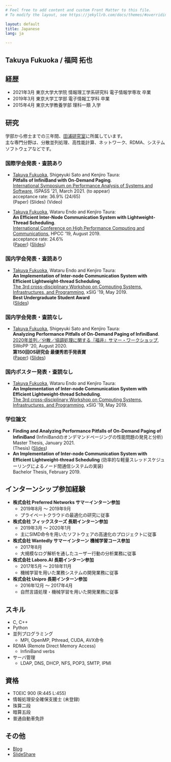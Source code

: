 ```yaml
---
# Feel free to add content and custom Front Matter to this file.
# To modify the layout, see https://jekyllrb.com/docs/themes/#overriding-theme-defaults

layout: default
title: Japanese
lang: ja

---
```


## Takuya Fukuoka / 福岡 拓也

## 経歴

- 2021年3月 東京大学大学院 情報理工学系研究科 電子情報学専攻 卒業
- 2019年3月 東京大学工学部 電子情報工学科 卒業
- 2015年4月 東京大学教養学部 理科一類 入学

## 研究

学部から修士までの三年間、[田浦研究室](https://www.eidos.ic.i.u-tokyo.ac.jp/)に所属しています。  
主な専門分野は、分散並列処理、高性能計算、ネットワーク、RDMA、システムソフトウェアなどです。  

### 国際学会発表・査読あり

- <u>Takuya Fukuoka</u>, Shigeyuki Sato and Kenjiro Taura:  
  **Pitfalls of InfiniBand with On-Demand Paging**.  
  [International Symposium on Performance Analysis of Systems and Software](https://www.ispass.org/ispass2021/), ISPASS '21, March 2021. (to appear)  
  acceptance rate: 36.9% (24/65)  
  (Paper) (Slides) (Video)

- <u>Takuya Fukuoka</u>, Wataru Endo and Kenjiro Taura:  
  **An Efficient Inter-Node Communication System with Lightweight-Thread Scheduling**.  
  [International Conference on High Performance Computing and Communications](http://csee.hnu.edu.cn/hpcc2019/), HPCC '19, August 2019.  
  acceptance rate: 24.6%  
  ([Paper](/pub/HPCC19_paper.pdf)) ([Slides](/pub/HPCC19_slides.pdf))

### 国内学会発表・査読あり

- <u>Takuya Fukuoka</u>, Wataru Endo and Kenjiro Taura:  
  **An Implementation of Inter-node Communication System with Efficient Lightweight-thread Scheduling**.  
  [The 3rd cross-disciplinary Workshop on Computing Systems, Infrastructures, and Programming](http://xsig.ipsj.or.jp/2019/), xSIG '19, May 2019.  
  **Best Undergraduate Student Award**  
  ([Slides](/pub/xSIG19_slides.pdf))

### 国内学会発表・査読なし

- <u>Takuya Fukuoka</u>, Shigeyuki Sato and Kenjiro Taura:  
  **Analyzing Performance Pitfalls of On-Demand Paging of InfiniBand**.  
  [2020年並列／分散／協調処理に関する『福井』サマー・ワークショップ](https://sites.google.com/site/swoppweb/), SWoPP '20, August 2020.  
  **第150回OS研究会 最優秀若手発表賞**  
  ([Paper](http://id.nii.ac.jp/1001/00206246/)) ([Slides](/pub/SWoPP20_slides.pdf))

### 国内ポスター発表・査読なし

- <u>Takuya Fukuoka</u>, Wataru Endo and Kenjiro Taura:  
  **An Implementation of Inter-node Communication System with Efficient Lightweight-thread Scheduling**.  
  [The 3rd cross-disciplinary Workshop on Computing Systems, Infrastructures, and Programming](http://xsig.ipsj.or.jp/2019/), xSIG '19, May 2019.  

### 学位論文

- **Finding and Analyzing Performance Pitfalls of On-Demand Paging of InfiniBand** (InfiniBandのオンデマンドページングの性能問題の発見と分析)  
  Master Thesis, January 2021.  
  (Thesis) ([Slides](/pub/master_thesis_slides.pdf))
  <!-- ([Thesis](/pub/master_thesis.pdf)) ([Slides](/pub/master_thesis_slides.pdf)) -->
- **An Implementation of Inter-node Communication System with Efficient Lightweight-thread Scheduling** (効率的な軽量スレッドスケジューリングによるノード間通信システムの実装)  
  Bachelor Thesis, February 2019.

## インターンシップ参加経験
- **株式会社 Preferred Networks サマーインターン参加** 
    - 2019年8月 〜 2019年9月
    - プライベートクラウドの最適化の研究に従事
- **株式会社 フィックスターズ 長期インターン参加**
    - 2019年3月 〜 2020年1月
    - 主にSIMD命令を用いたソフトウェアの高速化のプロジェクトに従事
- **株式会社 Wantedly サマーインターン 機械学習コース参加**
    - 2017年8月
    - 大規模なログ解析を通したユーザー行動の分析業務に従事
- **株式会社 Laboro.AI 長期インターン参加**
    - 2017年5月 〜 2018年11月
    - 機械学習を用いた業務システムの開発業務に従事
- **株式会社 Unipro 長期インターン参加**
    - 2016年12月 〜 2017年4月
    - 自然言語処理・機械学習を用いた開発業務に従事

## スキル
- C, C++
- Python
- 並列プログラミング
    - MPI, OpenMP, Pthread, CUDA, AVX命令
- RDMA (Remote Direct Memory Access)
    - InfiniBand verbs
- サーバ管理
    - LDAP, DNS, DHCP, NFS, POP3, SMTP, IPMI

## 資格
- TOEIC 900 (R:445 L:455)
- 情報処理安全確保支援士 (未登録)
- 珠算二段
- 暗算五段
- 普通自動車免許

## その他
- [Blog](http://tkygtr6.hatenablog.com/)
- [SlideShare](https://www.slideshare.net/TakuyaFukuoka2/)
